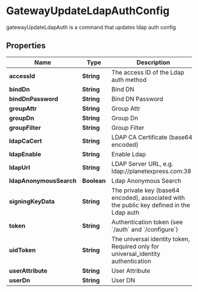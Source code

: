 

# GatewayUpdateLdapAuthConfig

gatewayUpdateLdapAuth is a command that updates ldap auth config
## Properties

Name | Type | Description | Notes
------------ | ------------- | ------------- | -------------
**accessId** | **String** | The access ID of the Ldap auth method |  [optional]
**bindDn** | **String** | Bind DN |  [optional]
**bindDnPassword** | **String** | Bind DN Password |  [optional]
**groupAttr** | **String** | Group Attr |  [optional]
**groupDn** | **String** | Group Dn |  [optional]
**groupFilter** | **String** | Group Filter |  [optional]
**ldapCaCert** | **String** | LDAP CA Certificate (base64 encoded) |  [optional]
**ldapEnable** | **String** | Enable Ldap |  [optional]
**ldapUrl** | **String** | LDAP Server URL, e.g. ldap://planetexpress.com:389 |  [optional]
**ldapAnonymousSearch** | **Boolean** | Ldap Anonymous Search |  [optional]
**signingKeyData** | **String** | The private key (base64 encoded), associated with the public key defined in the Ldap auth |  [optional]
**token** | **String** | Authentication token (see &#x60;/auth&#x60; and &#x60;/configure&#x60;) |  [optional]
**uidToken** | **String** | The universal identity token, Required only for universal_identity authentication |  [optional]
**userAttribute** | **String** | User Attribute |  [optional]
**userDn** | **String** | User DN |  [optional]



